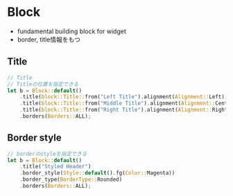  # Block

* fundamental building block for widget
* border, title情報をもつ

## Title

```rust
// Title
// Titleの位置を指定できる
let b = Block::default()
    .title(block::Title::from("Left Title").alignment(Alignment::Left))
    .title(block::Title::from("Middle Title").alignment(Alignment::Center))
    .title(block::Title::from("Right Title").alignment(Alignment::Right))
    .borders(Borders::ALL);
```

## Border style

```rust
// borderのstyleを指定できる
let b = Block::default()
    .title("Styled Header")
    .border_style(Style::default().fg(Color::Magenta))
    .border_type(BorderType::Rounded)
    .borders(Borders::ALL);
```
